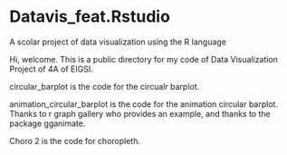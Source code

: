 # Datavis_feat.Rstudio
A scolar project of data visualization using the R language

Hi, welcome.
This is a public directory for my code of Data Visualization Project of 4A of EIGSI.

circular_barplot is the code for the circualr barplot. 

animation_circular_barplot is the code for the animation circular barplot. 
Thanks to r graph gallery who provides an example, and thanks to the package gganimate.

Choro 2 is the code for choropleth.
